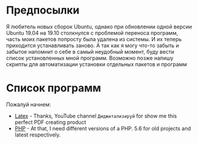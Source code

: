 # Предпосылки
Я любитель новых сборок Ubuntu, однако при обновлении одной версии Ubuntu 19.04 на 19.10 столкнулся с проблемой переноса программ, часть моих пакетов попросту была удалена из системы. И их теперь приходится устанавливать заново. А так как я могу что-то забыть и забытое напомнит о себе в самый неудобный момент, буду вести список установленных мной программ. Возможно позже напишу скрипты для автоматизации установки отдельных пакетов и программ

# Список программ
Пожалуй начнем:

* [Latex](http://tmel.ru/installyaciya-latex/) - Thanks, YouTube channel `Диджитализируй` for show me this perfect PDF creating product
* [PHP]() - At that, I need different versions of a PHP. 5.6 for old projects and latest respectively.
